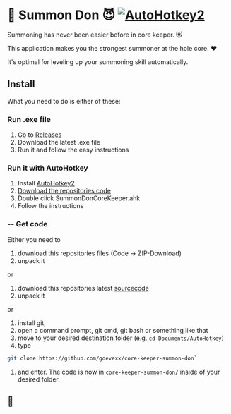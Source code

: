 # 📖 Summon Don 😈 [![AutoHotkey2](https://img.shields.io/badge/Language-AutoHotkey2-green.svg)](https://autohotkey.com/) 

Summoning has never been easier before in core keeper. 😻 

This application makes you the strongest summoner at the hole core. :heart:  

It's optimal for leveling up your summoning skill automatically.

## Install

What you need to do is either of these:

### Run .exe file

1. Go to [Releases](https://github.com/goevexx/core-keeper-summon-don/releases)
2. Download the latest .exe file
3. Run it and follow the easy instructions


### Run it with AutoHotkey
1. Install [AutoHotkey2](https://autohotkey.com/)
2. [Download the repositories code](#---get-code) 
3. Double click SummonDonCoreKeeper.ahk
4. Follow the instructions

### -- Get code

Either you need to 

1. download this repositories files (Code -> ZIP-Download) 
2. unpack it

or

1. download this repositories latest [sourcecode](https://github.com/goevexx/core-keeper-summon-don/releases) 
2. unpack it

or

1. install git,
2. open a command prompt, git cmd, git bash or something like that
3. move to your desired destination folder (e.g. `cd Documents/AutoHotkey`)
4. type 
```bash
git clone https://github.com/goevexx/core-keeper-summon-don`
```
1. and enter. The code is now in `core-keeper-summon-don/`  inside of your desired folder.


## 🥌